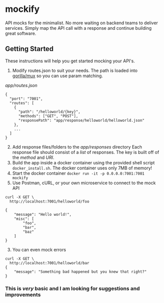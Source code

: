 # mockify
API mocks for the minimalist. No more waiting on backend teams to deliver services. Simply map the API call with a response and continue building great software.

## Getting Started
These instructions will help you get started mocking your API's.
1. Modify routes.json to suit your needs. The path is loaded into [gorilla/mux](https://github.com/gorilla/mux) so you can use param matching.

*app/routes.json*
```
{
  "port": "7001",
  "routes": [
    {
      "path": "/helloworld/{key}",
      "methods": ["GET", "POST"],
      "responsePath": "app/response/helloworld/helloworld.json"
    },
    ...
  ]
}
```
2. Add response files/folders to the *app/responses* directory
Each response file should consist of a *list* of responses. The key is built off of the *method* and *URI*.
2. Build the app inside a docker container using the provided shell script `docker_install.sh`. The docker container uses only 7MB of memory!
2. Start the docker container `docker run -it -p 0.0.0.0:7001:7001 mockify`
2. Use Postman, cURL, or your own microservice to connect to the mock API
```
curl -X GET \
  http://localhost:7001/helloworld/foo
```
```
{
    "message": "Hello world!",
    "misc": [
        "foo",
        "bar",
        "baz"
    ]
}
```
3. You can even mock errors
```
curl -X GET \
  http://localhost:7001/helloworld/bar
{
    "message": "Something bad happened but you knew that right?"
}
```
### This is *very* basic and I am looking for suggestions and improvements